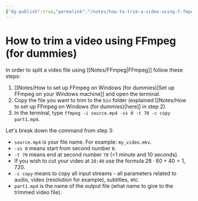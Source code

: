 ```yaml
---
{"dg-publish":true,"permalink":"/notes/how-to-trim-a-video-using-f-fmpeg-for-dummies/"}
---
```




# How to trim a video using FFmpeg (for dummies)
In order to split a video file using [[Notes/FFmpeg\|FFmpeg]] follow these steps:
1. [[Notes/How to set up FFmpeg on Windows (for dummies)\|Set up FFmpeg on your Windows machine]] and open the terminal.
2. Copy the file you want to trim to the `bin` folder (explained [[Notes/How to set up FFmpeg on Windows (for dummies)\|here]] in step 2).
3. In the terminal, type `ffmpeg -i source.mp4 -ss 0 -t 70 -c copy part1.mp4`. 

Let's break down the command from step 3:
- `source.mp4` is your file name. For example: `my_video.mkv`.
- `-ss 0` means start from second number `0`.
- `-t 70` means end at second number `70` (=1 minute and 10 seconds).
- If you wish to cut your video at `28:40` use the formula $28\cdot 60+40=1,720$.
- `-c copy` means to copy all input streams - all parameters related to audio, video (resolution for example), subtitles, etc.
- `part1.mp4` is the name of the output file (what name to give to the trimmed video file).
